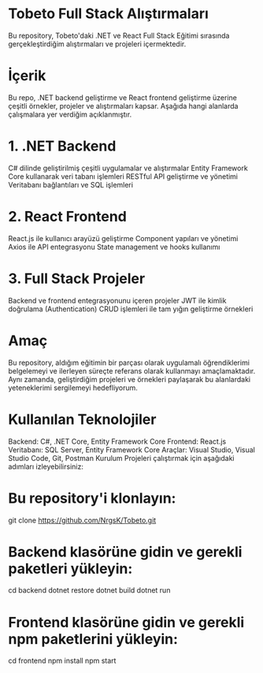 # Tobeto Full Stack Alıştırmaları
Bu repository, Tobeto'daki .NET ve React Full Stack Eğitimi sırasında gerçekleştirdiğim alıştırmaları ve projeleri içermektedir.

# İçerik
Bu repo, .NET backend geliştirme ve React frontend geliştirme üzerine çeşitli örnekler, projeler ve alıştırmaları kapsar. Aşağıda hangi alanlarda çalışmalara yer verdiğim açıklanmıştır.

# 1. .NET Backend
C# dilinde geliştirilmiş çeşitli uygulamalar ve alıştırmalar
Entity Framework Core kullanarak veri tabanı işlemleri
RESTful API geliştirme ve yönetimi
Veritabanı bağlantıları ve SQL işlemleri
# 2. React Frontend
React.js ile kullanıcı arayüzü geliştirme
Component yapıları ve yönetimi
Axios ile API entegrasyonu
State management ve hooks kullanımı
# 3. Full Stack Projeler
Backend ve frontend entegrasyonunu içeren projeler
JWT ile kimlik doğrulama (Authentication)
CRUD işlemleri ile tam yığın geliştirme örnekleri
# Amaç
Bu repository, aldığım eğitimin bir parçası olarak uygulamalı öğrendiklerimi belgelemeyi ve ilerleyen süreçte referans olarak kullanmayı amaçlamaktadır. Aynı zamanda, geliştirdiğim projeleri ve örnekleri paylaşarak bu alanlardaki yeteneklerimi sergilemeyi hedefliyorum.

# Kullanılan Teknolojiler
Backend: C#, .NET Core, Entity Framework Core
Frontend: React.js
Veritabanı: SQL Server, Entity Framework Core
Araçlar: Visual Studio, Visual Studio Code, Git, Postman
Kurulum
Projeleri çalıştırmak için aşağıdaki adımları izleyebilirsiniz:

# Bu repository'i klonlayın:
git clone https://github.com/NrgsK/Tobeto.git

# Backend klasörüne gidin ve gerekli paketleri yükleyin:
cd backend
dotnet restore
dotnet build
dotnet run

# Frontend klasörüne gidin ve gerekli npm paketlerini yükleyin:
cd frontend
npm install
npm start
